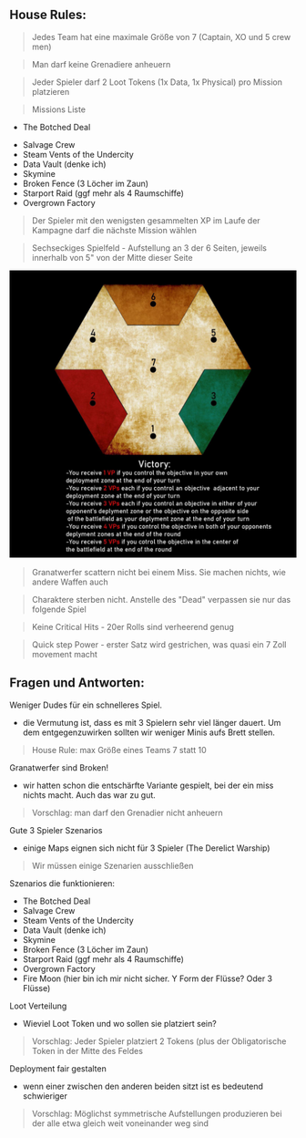 ## House Rules: 

> Jedes Team hat eine maximale Größe von 7 (Captain, XO und 5 crew men)

> Man darf keine Grenadiere anheuern

> Jeder Spieler darf 2 Loot Tokens (1x Data, 1x Physical) pro Mission platzieren

> Missions Liste
 + The Botched Deal
 - Salvage Crew
 - Steam Vents of the Undercity
 - Data Vault (denke ich) 
 - Skymine
 - Broken Fence (3 Löcher im Zaun) 
 - Starport Raid (ggf mehr als 4 Raumschiffe) 
 - Overgrown Factory

> Der Spieler mit den wenigsten gesammelten XP im Laufe der Kampagne darf die nächste Mission wählen

> Sechseckiges Spielfeld - Aufstellung an 3 der 6 Seiten, jeweils innerhalb von 5" von der Mitte dieser Seite

![Hexagon](PicDump/Hexagon.jpg)

> Granatwerfer scattern nicht bei einem Miss. Sie machen nichts, wie andere Waffen auch

> Charaktere sterben nicht. Anstelle des "Dead" verpassen sie nur das folgende Spiel

> Keine Critical Hits - 20er Rolls sind verheerend genug

> Quick step Power - erster Satz wird gestrichen, was quasi ein 7 Zoll movement macht

## Fragen und Antworten:

Weniger Dudes für ein schnelleres Spiel.
- die Vermutung ist, dass es mit 3 Spielern sehr viel länger dauert. Um dem entgegenzuwirken sollten wir weniger Minis aufs Brett stellen. 
> House Rule: max Größe eines Teams 7 statt 10

Granatwerfer sind Broken!
- wir hatten schon die entschärfte Variante gespielt, bei der ein miss nichts macht. Auch das war zu gut. 
> Vorschlag: man darf den Grenadier nicht anheuern

Gute 3 Spieler Szenarios
- einige Maps eignen sich nicht für 3 Spieler (The Derelict Warship)

> Wir müssen einige Szenarien ausschließen

Szenarios die funktionieren:
 - The Botched Deal
 - Salvage Crew
 - Steam Vents of the Undercity
 - Data Vault (denke ich) 
 - Skymine
 - Broken Fence (3 Löcher im Zaun) 
 - Starport Raid (ggf mehr als 4 Raumschiffe) 
 - Overgrown Factory
 - Fire Moon (hier bin ich mir nicht sicher. Y Form der Flüsse? Oder 3 Flüsse) 

Loot Verteilung
 - Wieviel Loot Token und wo sollen sie platziert sein? 
> Vorschlag: Jeder Spieler platziert 2 Tokens (plus der Obligatorische Token in der Mitte des Feldes

Deployment fair gestalten
- wenn einer zwischen den anderen beiden sitzt ist es bedeutend schwieriger

> Vorschlag: Möglichst symmetrische Aufstellungen produzieren bei der alle etwa gleich weit voneinander weg sind 

